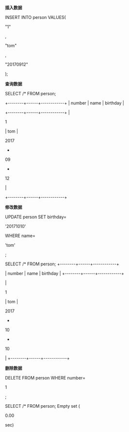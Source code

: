 **插入数据**

INSERT INTO person VALUES(

"1"

,

"tom"

,

"20170912"

);

**查询数据**

SELECT /* FROM person;

+--------+------+------------+
| number | name | birthday |

+--------+------+------------+
|

1

| tom |

2017

-

09

-

12

|

+--------+------+------------+

**修改数据**

UPDATE person SET birthday=

'20171010'

WHERE name=

'tom'

;

SELECT /* FROM person;
+--------+------+------------+

| number | name | birthday |
+--------+------+------------+

|

1

| tom |

2017

-

10

-

10

|
+--------+------+------------+

**删除数据**

DELETE FROM person WHERE number=

1

;

SELECT /* FROM person;
Empty set (

0.00

sec)